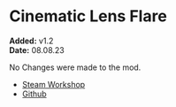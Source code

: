 # Cinematic Lens Flare
**Added:** v1.2 <br>
**Date:** 08.08.23

No Changes were made to the mod.

- [Steam Workshop](https://steamcommunity.com/sharedfiles/filedetails/?id=878502647)
- [Github]()
